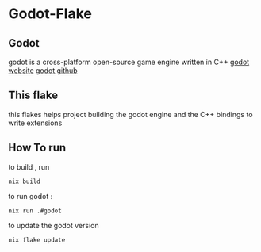 # Godot-Flake
## Godot
godot is a cross-platform open-source game engine written in C++ 
[godot website](godotengine.org/)
[godot github](https://github.com/godotengine)

## This flake
this flakes helps project building the godot engine and the C++ bindings to write extensions

## How To run
to build , run 
```
nix build
```
to run godot :
```
nix run .#godot
```
to update the godot version
```
nix flake update
```
